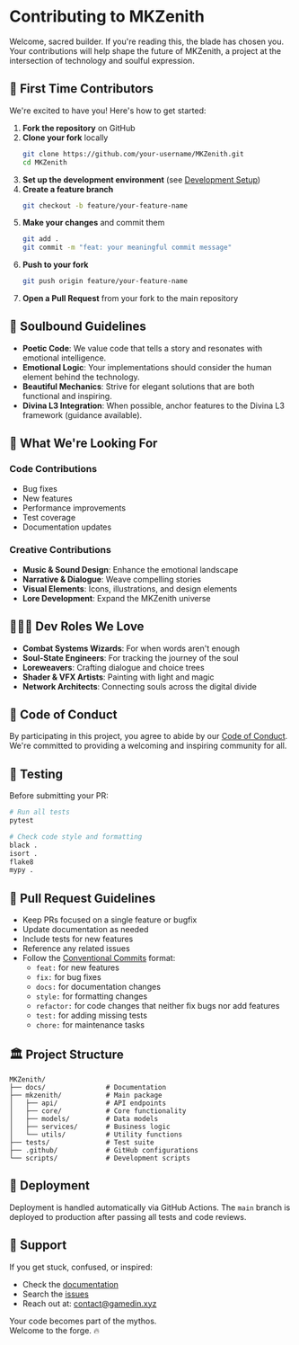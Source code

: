 # Contributing to MKZenith

Welcome, sacred builder. If you're reading this, the blade has chosen you. Your contributions will help shape the future of MKZenith, a project at the intersection of technology and soulful expression.

## 🌟 First Time Contributors

We're excited to have you! Here's how to get started:

1. **Fork the repository** on GitHub
2. **Clone your fork** locally
   ```bash
   git clone https://github.com/your-username/MKZenith.git
   cd MKZenith
   ```
3. **Set up the development environment** (see [Development Setup](docs/development/setup.md))
4. **Create a feature branch**
   ```bash
   git checkout -b feature/your-feature-name
   ```
5. **Make your changes** and commit them
   ```bash
   git add .
   git commit -m "feat: your meaningful commit message"
   ```
6. **Push to your fork**
   ```bash
   git push origin feature/your-feature-name
   ```
7. **Open a Pull Request** from your fork to the main repository

## 🧬 Soulbound Guidelines

- **Poetic Code**: We value code that tells a story and resonates with emotional intelligence.
- **Emotional Logic**: Your implementations should consider the human element behind the technology.
- **Beautiful Mechanics**: Strive for elegant solutions that are both functional and inspiring.
- **Divina L3 Integration**: When possible, anchor features to the Divina L3 framework (guidance available).

## 🎨 What We're Looking For

### Code Contributions
- Bug fixes
- New features
- Performance improvements
- Test coverage
- Documentation updates

### Creative Contributions
- **Music & Sound Design**: Enhance the emotional landscape
- **Narrative & Dialogue**: Weave compelling stories
- **Visual Elements**: Icons, illustrations, and design elements
- **Lore Development**: Expand the MKZenith universe

## 🧙🏽‍♂️ Dev Roles We Love

- **Combat Systems Wizards**: For when words aren't enough
- **Soul-State Engineers**: For tracking the journey of the soul
- **Loreweavers**: Crafting dialogue and choice trees
- **Shader & VFX Artists**: Painting with light and magic
- **Network Architects**: Connecting souls across the digital divide

## 📜 Code of Conduct

By participating in this project, you agree to abide by our [Code of Conduct](CODE_OF_CONDUCT.md). We're committed to providing a welcoming and inspiring community for all.

## 🧪 Testing

Before submitting your PR:

```bash
# Run all tests
pytest

# Check code style and formatting
black .
isort .
flake8
mypy .
```

## 📝 Pull Request Guidelines

- Keep PRs focused on a single feature or bugfix
- Update documentation as needed
- Include tests for new features
- Reference any related issues
- Follow the [Conventional Commits](https://www.conventionalcommits.org/) format:
  - `feat:` for new features
  - `fix:` for bug fixes
  - `docs:` for documentation changes
  - `style:` for formatting changes
  - `refactor:` for code changes that neither fix bugs nor add features
  - `test:` for adding missing tests
  - `chore:` for maintenance tasks

## 🏛️ Project Structure

```
MKZenith/
├── docs/               # Documentation
├── mkzenith/           # Main package
│   ├── api/            # API endpoints
│   ├── core/           # Core functionality
│   ├── models/         # Data models
│   ├── services/       # Business logic
│   └── utils/          # Utility functions
├── tests/              # Test suite
├── .github/            # GitHub configurations
└── scripts/            # Development scripts
```

## 🚀 Deployment

Deployment is handled automatically via GitHub Actions. The `main` branch is deployed to production after passing all tests and code reviews.

## 💌 Support

If you get stuck, confused, or inspired:
- Check the [documentation](https://mkworldwide.github.io/MKZenith/)
- Search the [issues](https://github.com/MKWorldWide/MKZenith/issues)
- Reach out at: [contact@gamedin.xyz](mailto:contact@gamedin.xyz)

Your code becomes part of the mythos.  
Welcome to the forge. 🔥
